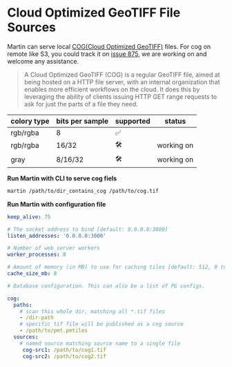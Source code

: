 # Cloud Optimized GeoTIFF File Sources

Martin can serve local [COG(Cloud Optimized GeoTIFF)](https://cogeo.org/) files. For cog on remote like S3, you could track it on [issue 875](https://github.com/maplibre/martin/issues/875), we are working on and welcome any assistance.

> A Cloud Optimized GeoTIFF (COG) is a regular GeoTIFF file, aimed at being hosted on a HTTP file server, with an internal organization that enables more efficient workflows on the cloud. It does this by leveraging the ability of clients issuing ​HTTP GET range requests to ask for just the parts of a file they need.

|colory type|bits per sample|supported|status|
|----|----|----|----|
|rgb/rgba|8|✅||
|rgb/rgba|16/32|🛠️|working on|
|gray|8/16/32|🛠️|working on|


**Run Martin with CLI to serve cog fiels**
```bash
martin /path/to/dir_contains_cog /path/to/cog.tif
```

**Run Martin with configuration file**
```yml
keep_alive: 75

# The socket address to bind [default: 0.0.0.0:3000]
listen_addresses: '0.0.0.0:3000'

# Number of web server workers
worker_processes: 8

# Amount of memory (in MB) to use for caching tiles [default: 512, 0 to disable]
cache_size_mb: 8

# Database configuration. This can also be a list of PG configs.

cog:
  paths:
    # scan this whole dir, matching all *.tif files
    - /dir-path
    # specific tif file will be published as a cog source
    - /path/to/pmt.pmtiles
  sources:
    # named source matching source name to a single file
     cog-src1: /path/to/cog1.tif
     cog-src2: /path/to/cog2.tif
```
